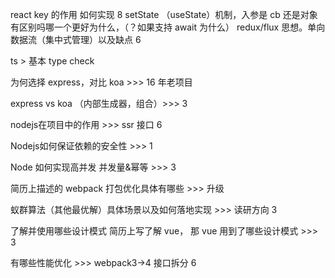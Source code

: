 react key 的作用 如何实现 8
setState （useState）机制，入参是 cb 还是对象有区别吗哪一个更好为什么，（？如果支持 await 为什么）
redux/flux 思想。单向数据流（集中式管理）以及缺点 6

ts > 基本 type check

为何选择 express，对比 koa >>> 16 年老项目

express vs koa （内部生成器，组合）>>> 3

nodejs在项目中的作用 >>> ssr 接口 6

Nodejs如何保证依赖的安全性 >>> 1

Node 如何实现高并发 并发量&幂等 >>> 3

简历上描述的 webpack 打包优化具体有哪些 >>> 升级

蚁群算法（其他最优解）具体场景以及如何落地实现 >>> 读研方向 3

了解并使用哪些设计模式 简历上写了解 vue， 那 vue 用到了哪些设计模式 >>> 3

有哪些性能优化 >>> webpack3->4 接口拆分 6

